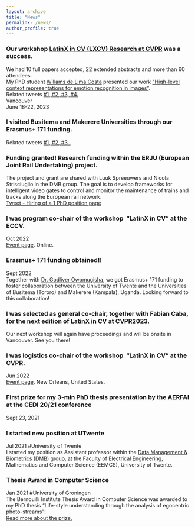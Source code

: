 ```yaml
---
layout: archive
title: "News"
permalink: /news/
author_profile: true
---
```

### Our workshop <a href="https://www.latinxinai.org/cvpr-2023">LatinX in CV (LXCV) Research at CVPR</a> was a success. <br> 
We had 10 full papers accepted, 22 extended abstracts and more than 60 attendees. <br> 
My PhD student  <a href="https://wlcosta.github.io/">Willams de Lima Costa</a> presented our work <a href="https://openaccess.thecvf.com/content/CVPR2023W/LatinX/papers/de_Lima_Costa_High-Level_Context_Representation_for_Emotion_Recognition_in_Images_CVPRW_2023_paper.pdf">"High-level context representations for emotion recognition in images”</a>. <br> 
Related tweets <a href="https://twitter.com/eTalaveraM/status/1670170474356129794?s=20"> \#1, </a>
<a href="https://twitter.com/eTalaveraM/status/1670656921878282240?s=20"> \#2, </a>
<a href="https://twitter.com/Beto_OchoaRuiz/status/1670595499643252736?s=20"> \#3, </a>
<a href="https://twitter.com/_LXAI/status/1670536537761562624?s=20"> \#4. </a> <br> 
Vancouver <br> 
June 18-22, 2023 <br> 

### I visited Busitema and Makerere Universities through our Erasmus+ 171 funding. 
Related tweets <a href="https://twitter.com/BUAIIR/status/1638525687752536064?s=20"> \#1, </a>
<a href="https://twitter.com/eTalaveraM/status/1640678442768162816?s=20"> \#2, </a>
<a href="https://twitter.com/eTalaveraM/status/1640677780563042304?s=20"> \#3 . </a>

### Funding granted! Research funding within the ERJU (European Joint Rail Undertaking) project.
The project and grant are shared with Luuk Spreeuwers and Nicola Strisciuglio in the DMB group. The goal is to develop frameworks for intelligent video gates to control and monitor the maintenance of trains and tracks along the European rail network.<br> 
<a href="https://twitter.com/NicStrisc/status/1643622698050805760?s=20">Tweet - Hiring of a 1 PhD position page</a>

### I was program co-chair of the workshop  “LatinX in CV” at the ECCV. 
Oct 2022<br>
<a href="https://www.latinxinai.org/eccv-2022">Event page</a>. Online.

### Erasmus+ 171 funding obtained!!
Sept 2022<br>
Together with  <a href="https://twitter.com/GodliverO">Dr. Godliver Owomugisha</a>, we got Erasmus+ 171 funding to foster collaboration between the University of Twente and the Universities of Busitema (Tororo) and Makerere (Kampala), Uganda. Looking forward to this collaboration!

###  I was selected as general co-chair, together with Fabian Caba, for the next edition of LatinX in CV at CVPR2023. 
Our next workshop will again have proceedings and will be onsite in Vancouver. See you there!

### I was logistics co-chair of the workshop  “LatinX in CV” at the CVPR. 
Jun 2022<br>
<a href="https://www.latinxinai.org/cvpr-2022-about">Event page</a>. New Orleans, United States. 

### First prize for my 3-min PhD thesis presentation by the AERFAI at the CEDI 20/21 conference 
Sept 23, 2021 <br>

### I started new position at UTwente
Jul 2021 #University of Twente <br>
I started my position as Assistant professor within the <a href="https://www.utwente.nl/en/eemcs/dmb/">Data Management & Biometrics (DMB)</a> group, at the Faculty of Electrical Engineering, Mathematics and Computer Science (EEMCS), University of Twente. 

### Thesis Award in Computer Science
Jan 2021 #University of Groningen <br>
The Bernouilli Institute Thesis Award in Computer Science was awarded to my PhD thesis “Life-style understanding through the analysis of egocentric photo-streams”! <br>
<a href="https://www.rug.nl/research/bernoulli/news/2021/bernoulli-best-phd-thesis-awards-2020?lang=en">Read more about the prize.</a>

